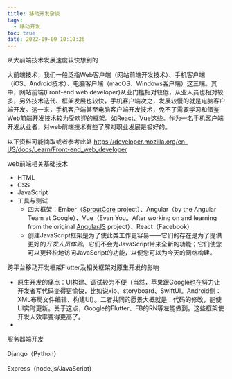 ```yaml
---
title: 移动开发杂谈
tags:
  - 移动开发
toc: true
date: 2022-09-09 10:10:26
---
```




从大前端技术发展速度较快想到的

大前端技术，我们一般泛指Web客户端（网站前端开发技术）、手机客户端（iOS、Android技术）、电脑客户端（macOS、Windows客户端）这三端。其中，网站前端(Front-end web developer)从业门槛相对较低，从业人员也相对较多，另外技术迭代、框架发展也较快，手机客户端次之，发展较慢的就是电脑客户端开发。这一来，手机客户端甚至电脑客户端开发技术，免不了需要学习和借鉴Web前端开发技术较为受欢迎的框架。如React、Vue这些。作为一名手机客户端开发从业者，对web前端技术有些了解对职业发展是极好的。

以下资料可能摘取或者参考此处 https://developer.mozilla.org/en-US/docs/Learn/Front-end_web_developer

web前端相关基础技术

- HTML
- CSS
- JavaScript
- 工具与测试
  - 四大框架：Ember（[SproutCore](https://en.wikipedia.org/wiki/SproutCore) project）、Angular（by the Angular Team at Google）、Vue（Evan You。After working on and learning from the original [AngularJS](https://angularjs.org/) project）、React（Facebook）
  - 创建JavaScript框架是为了使此类工作更容易——它们的存在是为了提供更好的*开发人员体验*。它们不会为JavaScript带来全新的功能；它们使您可以更轻松地访问JavaScript的功能，以便您可以为今天的网络构建。



跨平台移动开发框架Flutter及相关框架对原生开发的影响

- 原生开发的痛点：UI构建、调试较为不便（当然，苹果跟Google也在努力让开发者写代码变得更愉快，比如说xib、storyboard、SwiftUI。Android侧：XML布局文件编辑、构建UI）。二者共同的愿景大概就是：代码的修改，能使UI实时更新。关于这点，Google的Flutter、FB的RN等左能做到。这些框架使开发人效率变得更高了。
- 

服务器端开发

Django（Python）

Express（node.js/JavaScript)

